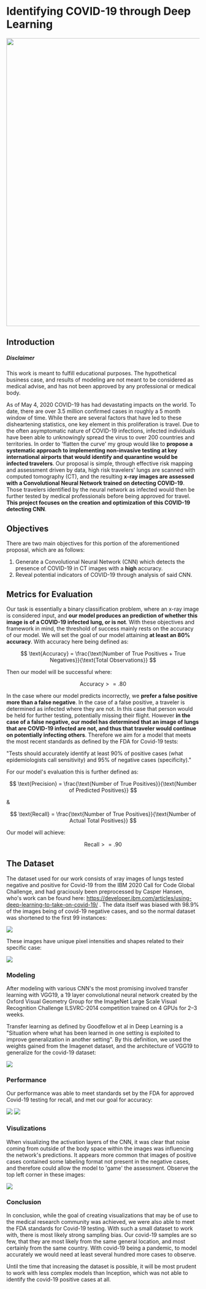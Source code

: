 # Identifying COVID-19 through Deep Learning


<img src='images\corona_gif.gif' width="750" align="center">

## Introduction

##### **Disclaimer**

This work is meant to fulfill educational purposes. The hypothetical business case, and results of modeling are not meant to be considered as medical advise, and has not been approved by any professional or medical body.

As of May 4, 2020 COVID-19 has had devastating impacts on the world. To date, there are over 3.5 million confirmed cases in roughly a 5 month window of time. While there are several factors that have led to these disheartening statistics, one key element in this proliferation is travel. Due to the often asymptomatic nature of COVID-19 infections, infected individuals have been able to unknowingly spread the virus to over 200 countries and territories. 
In order to 'flatten the curve' my group would like to **propose a systematic approach to implementing non-invasive testing at key international airports that would identify and quarantine would be infected travelers**. Our proposal is simple, through effective risk mapping and assessment driven by data, high risk travelers' lungs are scanned with computed tomography (CT), and the resulting **x-ray images are assessed with a Convolutional Neural Network trained on detecting COVID-19**. Those travelers identified by the neural network as infected would then be further tested by medical professionals before being approved for travel. **This project focuses on the creation and optimization of this COVID-19 detecting CNN**.

## Objectives

There are two main objectives for this portion of the aforementioned proposal, which are as follows:
 1. Generate a Convolutional Neural Network (CNN) which detects the presence of COVID-19 in CT images with a **high** accuracy.
 2. Reveal potential indicators of COVID-19 through analysis of said CNN.

## Metrics for Evaluation

Our task is essentially a binary classification problem, where an x-ray image is considered input, and **our model produces an prediction of whether this image is of a COVID-19 infected lung, or is not**. With these objectives and framework in mind, the threshold of success mainly rests on the accuracy of our model. We will set the goal of our model attaining **at least an 80% accuracy**. With accuracy here being defined as:

$$ \text{Accuracy} = \frac{\text{Number of True Positives + True Negatives}}{\text{Total Observations}} $$

Then our model will be successful where:

$$ \text{Accuracy} >= .80$$


In the case where our model predicts incorrectly, we **prefer a false positive more than a false negative**. In the case of a false positive, a traveler is determined as infected where they are not. In this case that person would be held for further testing, potentially missing their flight. However **in the case of a false negative, our model has determined that an image of lungs that are COVID-19 infected are not, and thus that traveler would continue on potentially infecting others**. Therefore we aim for a model that meets the most recent standards as defined by the FDA for Covid-19 tests:

"Tests should accurately identify at least 90% of positive cases (what epidemiologists call sensitivity) and 95% of negative cases (specificity)."

For our model's evaluation this is further defined as:


$$ \text{Precision} = \frac{\text{Number of True Positives}}{\text{Number of Predicted Positives}} $$

&

$$ \text{Recall} = \frac{\text{Number of True Positives}}{\text{Number of Actual Total Positives}} $$

Our model will achieve:

$$ \text{Recall} >= .90 $$


## The Dataset

The dataset used for our work consists of xray images of lungs tested negative and positive for Covid-19 from the IBM 2020 Call for Code Global Challenge, and had graciously been preprocessed by Casper Hansen, who's work can be found here: https://developer.ibm.com/articles/using-deep-learning-to-take-on-covid-19/ . The data itself was biased with 98.9% of the images being of covid-19 negative cases, and so the normal dataset was shortened to the first 99 instances:

<img src='images\dist.PNG'>

These images have unique pixel intensities and shapes related to their specific case:

<img src='images\tensorboard_img\pos_ex.png'>



### Modeling

After modeling with various CNN's the most promising involved transfer learning with VGG19, a 19 layer convolutional neural network created by the Oxford Visual Geometry Group for the ImageNet Large Scale Visual Recognition Challenge ILSVRC-2014 competition trained on 4 GPUs for 2–3 weeks.

Transfer learning as defined by Goodfellow et al in Deep Learning is a "Situation where what has been learned in one setting is exploited to improve generalization in another setting". By this definition, we used the weights gained from the Imagenet dataset, and the architecture of VGG19 to generalize for the covid-19 dataset:

<img src='images\tensorboard_img\full_vgg19.png'>

### Performance

Our performance was able to meet standards set by the FDA for approved Covid-19 testing for recall, and met our goal for accuracy:

<img src='images\tensorboard_img\vgg_success_matrix.PNG'>
          
<img src='images\tensorboard_img\vgg_success_report.PNG'>

### Visulizations

When visualizing the activation layers of the CNN, it was clear that noise coming from outside of the body space within the images was influencing the network's predictions. It appears more common that images of positive cases contained some labeling format not present in the negative cases, and therefore could allow the model to 'game' the assessment. Observe the top left corner in these images:

<img src='images\tensorboard_img\layer_images.png'>

### Conclusion

In conclusion, while the goal of creating visualizations that may be of use to the medical research community was achieved, we were also able to meet the FDA standards for Covid-19 testing. With such a small dataset to work with, there is most likely strong sampling bias. Our covid-19 samples are so few, that they are most likely from the same general location, and most certainly from the same country. With covid-19 being a pandemic, to model accurately we would need at least several hundred more cases to observe.

Until the time that increasing the dataset is possible, it will be most prudent to work with less complex models than Inception, which was not able to identify the covid-19 positive cases at all.